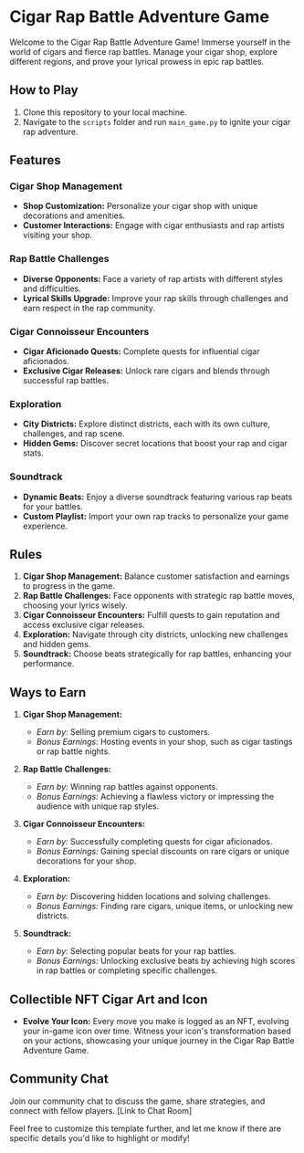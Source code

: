 # Cigar Rap Battle Adventure Game

Welcome to the Cigar Rap Battle Adventure Game! Immerse yourself in the world of cigars and fierce rap battles. Manage your cigar shop, explore different regions, and prove your lyrical prowess in epic rap battles.

## How to Play

1. Clone this repository to your local machine.
2. Navigate to the `scripts` folder and run `main_game.py` to ignite your cigar rap adventure.

## Features

### Cigar Shop Management
- **Shop Customization:** Personalize your cigar shop with unique decorations and amenities.
- **Customer Interactions:** Engage with cigar enthusiasts and rap artists visiting your shop.

### Rap Battle Challenges
- **Diverse Opponents:** Face a variety of rap artists with different styles and difficulties.
- **Lyrical Skills Upgrade:** Improve your rap skills through challenges and earn respect in the rap community.

### Cigar Connoisseur Encounters
- **Cigar Aficionado Quests:** Complete quests for influential cigar aficionados.
- **Exclusive Cigar Releases:** Unlock rare cigars and blends through successful rap battles.

### Exploration
- **City Districts:** Explore distinct districts, each with its own culture, challenges, and rap scene.
- **Hidden Gems:** Discover secret locations that boost your rap and cigar stats.

### Soundtrack
- **Dynamic Beats:** Enjoy a diverse soundtrack featuring various rap beats for your battles.
- **Custom Playlist:** Import your own rap tracks to personalize your game experience.

## Rules

1. **Cigar Shop Management:** Balance customer satisfaction and earnings to progress in the game.
2. **Rap Battle Challenges:** Face opponents with strategic rap battle moves, choosing your lyrics wisely.
3. **Cigar Connoisseur Encounters:** Fulfill quests to gain reputation and access exclusive cigar releases.
4. **Exploration:** Navigate through city districts, unlocking new challenges and hidden gems.
5. **Soundtrack:** Choose beats strategically for rap battles, enhancing your performance.

## Ways to Earn

1. **Cigar Shop Management:**
   - *Earn by:* Selling premium cigars to customers.
   - *Bonus Earnings:* Hosting events in your shop, such as cigar tastings or rap battle nights.

2. **Rap Battle Challenges:**
   - *Earn by:* Winning rap battles against opponents.
   - *Bonus Earnings:* Achieving a flawless victory or impressing the audience with unique rap styles.

3. **Cigar Connoisseur Encounters:**
   - *Earn by:* Successfully completing quests for cigar aficionados.
   - *Bonus Earnings:* Gaining special discounts on rare cigars or unique decorations for your shop.

4. **Exploration:**
   - *Earn by:* Discovering hidden locations and solving challenges.
   - *Bonus Earnings:* Finding rare cigars, unique items, or unlocking new districts.

5. **Soundtrack:**
   - *Earn by:* Selecting popular beats for your rap battles.
   - *Bonus Earnings:* Unlocking exclusive beats by achieving high scores in rap battles or completing specific challenges.

## Collectible NFT Cigar Art and Icon

- **Evolve Your Icon:** Every move you make is logged as an NFT, evolving your in-game icon over time. Witness your icon's transformation based on your actions, showcasing your unique journey in the Cigar Rap Battle Adventure Game.

## Community Chat

Join our community chat to discuss the game, share strategies, and connect with fellow players. [Link to Chat Room]

Feel free to customize this template further, and let me know if there are specific details you'd like to highlight or modify!